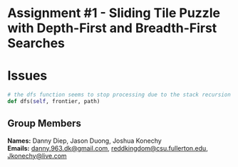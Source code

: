 # Assignment #1 - Sliding Tile Puzzle with Depth-First and Breadth-First Searches

# Issues
```python
# the dfs function seems to stop processing due to the stack recursion limit
def dfs(self, frontier, path)
```

## Group Members
**Names:** Danny Diep, Jason Duong, Joshua Konechy <br>
**Emails:** danny.963.dk@gmail.com, reddkingdom@csu.fullerton.edu, Jkonechy@live.com <br>
